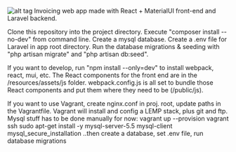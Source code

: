 ![alt tag](https://www.dropbox.com/s/y1mija5xpu82w2m/invoicetrackr.png?dl=1)
Invoicing web app made with React + MaterialUI front-end and Laravel backend. 

Clone this repository into the project directory.
Execute "composer install --no-dev" from command line.
Create a mysql database.
Create a .env file for Laravel in app root directory.
Run the database migrations & seeding with "php artisan migrate" and "php artisan db:seed".

If you want to develop, run "npm install --only=dev" to install webpack, react, mui, etc.
The React components for the front end are in the /resources/assets/js folder.
webpack.config.js is all set to bundle those React components and put them where they need to be (/public/js).

If you want to use Vagrant, create nginx.conf in proj. root, update paths in the Vagrantfile.
Vagrant will install and config a LEMP stack, plus git and ftp. 
Mysql stuff has to be done manually for now:
vagrant up --provision
vagrant ssh
sudo apt-get install -y mysql-server-5.5 mysql-client
mysql_secure_installation
..then create a database, set .env file, run database migrations